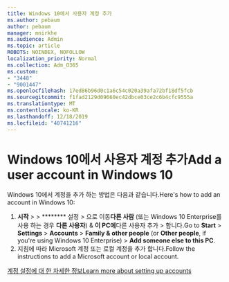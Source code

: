 ```yaml
---
title: Windows 10에서 사용자 계정 추가
ms.author: pebaum
author: pebaum
manager: mnirkhe
ms.audience: Admin
ms.topic: article
ROBOTS: NOINDEX, NOFOLLOW
localization_priority: Normal
ms.collection: Adm_O365
ms.custom:
- "3448"
- "9001447"
ms.openlocfilehash: 17ed86b96d0c1a6c54c020a39afa72bf18df5fcb
ms.sourcegitcommit: f1fad2129d09660ec42dbce03ce2c6b4cfc9555a
ms.translationtype: MT
ms.contentlocale: ko-KR
ms.lasthandoff: 12/18/2019
ms.locfileid: "40741216"
---
```

# <a name="add-a-user-account-in-windows-10"></a><span data-ttu-id="b87e7-102">Windows 10에서 사용자 계정 추가</span><span class="sxs-lookup"><span data-stu-id="b87e7-102">Add a user account in Windows 10</span></span>

<span data-ttu-id="b87e7-103">Windows 10에서 계정을 추가 하는 방법은 다음과 같습니다.</span><span class="sxs-lookup"><span data-stu-id="b87e7-103">Here's how to add an account in Windows 10:</span></span>

1. <span data-ttu-id="b87e7-104">**시작** >  > \*\*\*\*\*\*\*\* 설정 > 으로 이동**다른 사람** (또는 Windows 10 Enterprise를 사용 하는 경우 **다른 사용자**) & **이 PC에**다른 사용자 추가 > 합니다.</span><span class="sxs-lookup"><span data-stu-id="b87e7-104">Go to **Start** > **Settings** > **Accounts** > **Family & other people** (or **Other people**, if you're using Windows 10 Enterprise) > **Add someone else to this PC**.</span></span>
2. <span data-ttu-id="b87e7-105">지침에 따라 Microsoft 계정 또는 로컬 계정을 추가 합니다.</span><span class="sxs-lookup"><span data-stu-id="b87e7-105">Follow the instructions to add a Microsoft account or local account.</span></span>

[<span data-ttu-id="b87e7-106">계정 설정에 대 한 자세한 정보</span><span class="sxs-lookup"><span data-stu-id="b87e7-106">Learn more about setting up accounts</span></span>](https://support.microsoft.com/help/17197/)